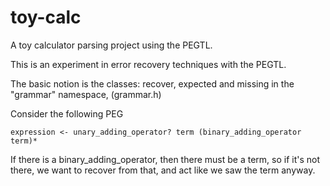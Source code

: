 # toy-calc
A toy calculator parsing project using the PEGTL.

This is an experiment in error recovery techniques with the PEGTL.

The basic notion is the classes:
   recover, expected and missing in the "grammar" namespace, (grammar.h)

Consider the following PEG

```
expression <- unary_adding_operator? term (binary_adding_operator term)*
```

If there is a binary_adding_operator, then there must be a term, so if
it's not there, we want to recover from that, and act like we saw the
term anyway.

